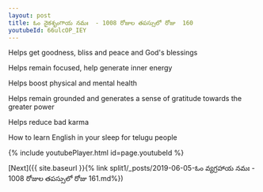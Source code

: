 ```yaml
---
layout: post
title: ఓం నైకశృంగాయ నమః  - 1008 రోజుల తపస్సులో రోజు  160
youtubeId: 66ulcOP_IEY
---
```

 
 
Helps get goodness, bliss and peace and God's blessings
 
Helps remain focused, help generate inner energy 
 
Helps boost physical and mental health 
 
Helps remain grounded and generates a sense of gratitude towards the greater power 
 
Helps reduce bad karma
 
How to learn English in your sleep for telugu people
 
 
 
 


{% include youtubePlayer.html id=page.youtubeId %}
 
[Next]({{ site.baseurl }}{% link split1/_posts/2019-06-05-ఓం వ్యగ్రహాయ నమః  - 1008 రోజుల తపస్సులో రోజు  161.md%})
 
